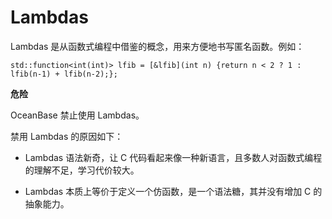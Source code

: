 Lambdas 
============================



Lambdas 是从函数式编程中借鉴的概念，用来方便地书写匿名函数。例如：

```unknow
std::function<int(int)> lfib = [&lfib](int n) {return n < 2 ? 1 : lfib(n-1) + lfib(n-2);};
```


**危险**



OceanBase 禁止使用 Lambdas。

禁用 Lambdas 的原因如下：

* Lambdas 语法新奇，让 C 代码看起来像一种新语言，且多数人对函数式编程的理解不足，学习代价较大。

  

* Lambdas 本质上等价于定义一个仿函数，是一个语法糖，其并没有增加 C 的抽象能力。

  



